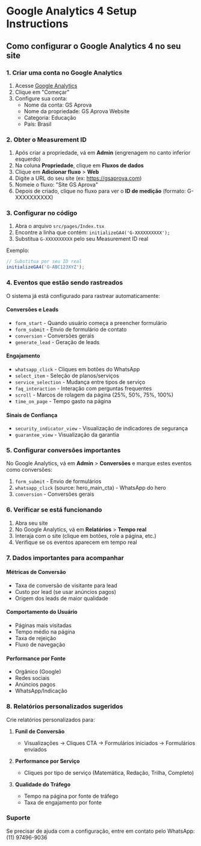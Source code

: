 # Google Analytics 4 Setup Instructions

## Como configurar o Google Analytics 4 no seu site

### 1. Criar uma conta no Google Analytics

1. Acesse [Google Analytics](https://analytics.google.com/)
2. Clique em "Começar"
3. Configure sua conta:
   - Nome da conta: GS Aprova
   - Nome da propriedade: GS Aprova Website
   - Categoria: Educação
   - País: Brasil

### 2. Obter o Measurement ID

1. Após criar a propriedade, vá em **Admin** (engrenagem no canto inferior esquerdo)
2. Na coluna **Propriedade**, clique em **Fluxos de dados**
3. Clique em **Adicionar fluxo** > **Web**
4. Digite a URL do seu site (ex: https://gsaprova.com)
5. Nomeie o fluxo: "Site GS Aprova"
6. Depois de criado, clique no fluxo para ver o **ID de medição** (formato: G-XXXXXXXXXX)

### 3. Configurar no código

1. Abra o arquivo `src/pages/Index.tsx`
2. Encontre a linha que contém: `initializeGA4('G-XXXXXXXXXX');`
3. Substitua `G-XXXXXXXXXX` pelo seu Measurement ID real

Exemplo:
```typescript
// Substitua por seu ID real
initializeGA4('G-ABC123XYZ');
```

### 4. Eventos que estão sendo rastreados

O sistema já está configurado para rastrear automaticamente:

#### **Conversões e Leads**
- `form_start` - Quando usuário começa a preencher formulário
- `form_submit` - Envio de formulário de contato
- `conversion` - Conversões gerais
- `generate_lead` - Geração de leads

#### **Engajamento**
- `whatsapp_click` - Cliques em botões do WhatsApp
- `select_item` - Seleção de planos/serviços
- `service_selection` - Mudança entre tipos de serviço
- `faq_interaction` - Interação com perguntas frequentes
- `scroll` - Marcos de rolagem da página (25%, 50%, 75%, 100%)
- `time_on_page` - Tempo gasto na página

#### **Sinais de Confiança**
- `security_indicator_view` - Visualização de indicadores de segurança
- `guarantee_view` - Visualização da garantia

### 5. Configurar conversões importantes

No Google Analytics, vá em **Admin** > **Conversões** e marque estes eventos como conversões:

1. `form_submit` - Envio de formulários
2. `whatsapp_click` (source: hero_main_cta) - WhatsApp do hero
3. `conversion` - Conversões gerais

### 6. Verificar se está funcionando

1. Abra seu site
2. No Google Analytics, vá em **Relatórios** > **Tempo real**
3. Interaja com o site (clique em botões, role a página, etc.)
4. Verifique se os eventos aparecem em tempo real

### 7. Dados importantes para acompanhar

#### **Métricas de Conversão**
- Taxa de conversão de visitante para lead
- Custo por lead (se usar anúncios pagos)
- Origem dos leads de maior qualidade

#### **Comportamento do Usuário**
- Páginas mais visitadas
- Tempo médio na página
- Taxa de rejeição
- Fluxo de navegação

#### **Performance por Fonte**
- Orgânico (Google)
- Redes sociais
- Anúncios pagos
- WhatsApp/Indicação

### 8. Relatórios personalizados sugeridos

Crie relatórios personalizados para:

1. **Funil de Conversão**
   - Visualizações → Cliques CTA → Formulários iniciados → Formulários enviados

2. **Performance por Serviço**
   - Cliques por tipo de serviço (Matemática, Redação, Trilha, Completo)

3. **Qualidade do Tráfego**
   - Tempo na página por fonte de tráfego
   - Taxa de engajamento por fonte

### Suporte

Se precisar de ajuda com a configuração, entre em contato pelo WhatsApp: (11) 97496-9036